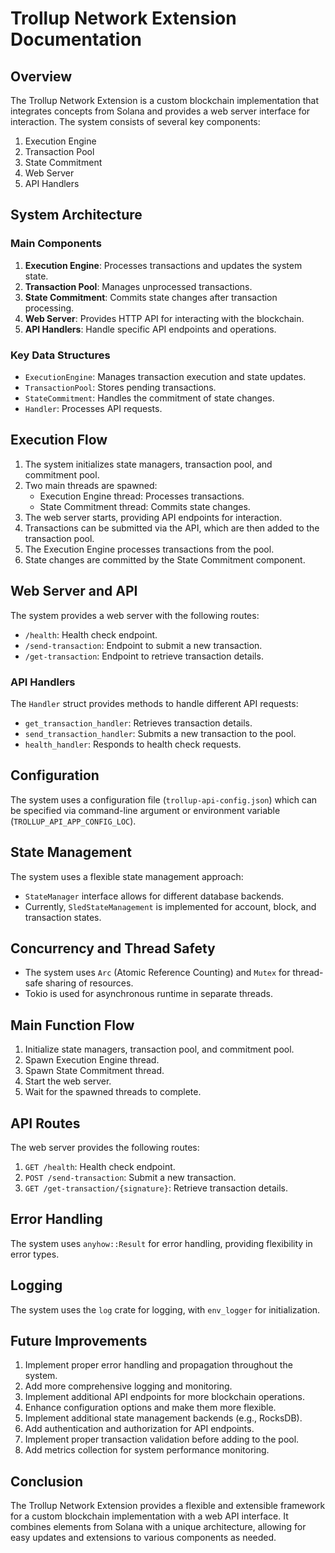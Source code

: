 # Trollup Network Extension Documentation

## Overview

The Trollup Network Extension is a custom blockchain implementation that integrates concepts from Solana and provides a web server interface for interaction. The system consists of several key components:

1. Execution Engine
2. Transaction Pool
3. State Commitment
4. Web Server
5. API Handlers

## System Architecture

### Main Components

1. **Execution Engine**: Processes transactions and updates the system state.
2. **Transaction Pool**: Manages unprocessed transactions.
3. **State Commitment**: Commits state changes after transaction processing.
4. **Web Server**: Provides HTTP API for interacting with the blockchain.
5. **API Handlers**: Handle specific API endpoints and operations.

### Key Data Structures

- `ExecutionEngine`: Manages transaction execution and state updates.
- `TransactionPool`: Stores pending transactions.
- `StateCommitment`: Handles the commitment of state changes.
- `Handler`: Processes API requests.

## Execution Flow

1. The system initializes state managers, transaction pool, and commitment pool.
2. Two main threads are spawned:
    - Execution Engine thread: Processes transactions.
    - State Commitment thread: Commits state changes.
3. The web server starts, providing API endpoints for interaction.
4. Transactions can be submitted via the API, which are then added to the transaction pool.
5. The Execution Engine processes transactions from the pool.
6. State changes are committed by the State Commitment component.

## Web Server and API

The system provides a web server with the following routes:

- `/health`: Health check endpoint.
- `/send-transaction`: Endpoint to submit a new transaction.
- `/get-transaction`: Endpoint to retrieve transaction details.

### API Handlers

The `Handler` struct provides methods to handle different API requests:

- `get_transaction_handler`: Retrieves transaction details.
- `send_transaction_handler`: Submits a new transaction to the pool.
- `health_handler`: Responds to health check requests.

## Configuration

The system uses a configuration file (`trollup-api-config.json`) which can be specified via command-line argument or environment variable (`TROLLUP_API_APP_CONFIG_LOC`).

## State Management

The system uses a flexible state management approach:

- `StateManager` interface allows for different database backends.
- Currently, `SledStateManagement` is implemented for account, block, and transaction states.

## Concurrency and Thread Safety

- The system uses `Arc` (Atomic Reference Counting) and `Mutex` for thread-safe sharing of resources.
- Tokio is used for asynchronous runtime in separate threads.

## Main Function Flow

1. Initialize state managers, transaction pool, and commitment pool.
2. Spawn Execution Engine thread.
3. Spawn State Commitment thread.
4. Start the web server.
5. Wait for the spawned threads to complete.

## API Routes

The web server provides the following routes:

1. `GET /health`: Health check endpoint.
2. `POST /send-transaction`: Submit a new transaction.
3. `GET /get-transaction/{signature}`: Retrieve transaction details.

## Error Handling

The system uses `anyhow::Result` for error handling, providing flexibility in error types.

## Logging

The system uses the `log` crate for logging, with `env_logger` for initialization.

## Future Improvements

1. Implement proper error handling and propagation throughout the system.
2. Add more comprehensive logging and monitoring.
3. Implement additional API endpoints for more blockchain operations.
4. Enhance configuration options and make them more flexible.
5. Implement additional state management backends (e.g., RocksDB).
6. Add authentication and authorization for API endpoints.
7. Implement proper transaction validation before adding to the pool.
8. Add metrics collection for system performance monitoring.

## Conclusion

The Trollup Network Extension provides a flexible and extensible framework for a custom blockchain implementation with a web API interface. It combines elements from Solana with a unique architecture, allowing for easy updates and extensions to various components as needed.